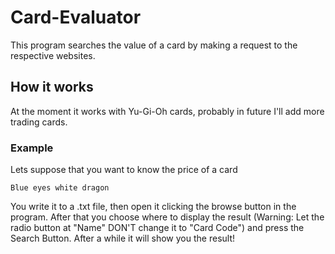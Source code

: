# Card-Evaluator

This program searches the value of a card by making a request to the respective websites.

## How it works

At the moment it works with Yu-Gi-Oh cards, probably in future I'll add more trading cards.

### Example

Lets suppose that you want to know the price of a card

```
Blue eyes white dragon
```

You write it to a .txt file, then open it clicking the browse button in the program.
After that you choose where to display the result (Warning: Let the radio button at "Name" DON'T change it to "Card Code") and press the Search Button.
After a while it will show you the result!
